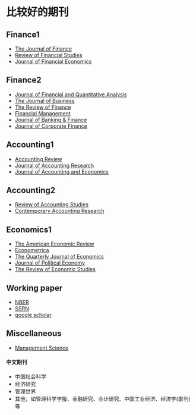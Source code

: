# 比较好的期刊

## Finance1
* [The Journal of Finance](http://onlinelibrary.wiley.com/journal/10.1111/(ISSN)1540-6261)
* [Review of Financial Studies](http://rfs.oxfordjournals.org)
* [Journal of Financial Economics](http://www.sciencedirect.com/science/journal/0304405X)



## Finance2
* [Journal of Financial and Quantitative Analysis](https://www.cambridge.org/core/journals/journal-of-financial-and-quantitative-analysis)
* [The Journal of Business](http://www.jstor.org/journal/jbusiness)
* [The Review of Finance](http://www.revfin.org)
* [Financial Management](http://onlinelibrary.wiley.com/journal/10.1111/(ISSN)1755-053X/)
* [Journal of Banking & Finance](https://www.journals.elsevier.com/journal-of-banking-and-finance/)
* [Journal of Corporate Finance](http://www.sciencedirect.com/science/journal/09291199)



## Accounting1
* [Accounting Review](http://web.b.ebscohost.com/ehost/command/detail?sid=a0cdb855-0a00-428c-b9a3-7b43f0f1b2f8%40sessionmgr102&vid=0&hid=102&bdata=Jmxhbmc9emgtY24mc2l0ZT1laG9zdC1saXZl#jid=ARW&db=bth)
* [Journal of Accounting Research](http://onlinelibrary.wiley.com/journal/10.1111/(ISSN)1475-679X)
* [Journal of Accounting and Economics](http://www.sciencedirect.com/science/journal/01654101)

## Accounting2
* [Review of Accounting Studies](http://link.springer.com/journal/volumesAndIssues/11142)
* [Contemporary Accounting Research](http://onlinelibrary.wiley.com/journal/10.1111/(ISSN)1911-3846)


## Economics1
* [The American Economic Review](http://www.jstor.org/journal/amereconrevi)
* [Econometrica](http://onlinelibrary.wiley.com/journal/10.1111/(ISSN)1468-0262/issues)
* [The Quarterly Journal of Economics](http://qje.oxfordjournals.org)
* [Journal of Political Economy](http://www.jstor.org/journal/jpoliecon)
* [The Review of Economic Studies](http://restud.oxfordjournals.org)


## Working paper
* [NBER](http://www.nber.org)
* [SSRN](https://www.ssrn.com/en/)
* [google scholar](https://scholar.google.com)

## Miscellaneous
* [Management Science](http://pubsonline.informs.org/loi/mnsc)



#### 中文期刊
* 中国社会科学
* 经济研究
* 管理世界
* 其他，如管理科学学报、金融研究、会计研究、中国工业经济、经济学(季刊)等
